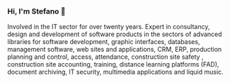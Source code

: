 ### Hi, I'm Stefano 👋
Involved in the IT sector for over twenty years. Expert in consultancy, design and development of software products in the sectors of advanced libraries for software development, graphic interfaces, databases, management software, web sites and applications, CRM, ERP, production planning and control, access, attendance, construction site safety , construction site accounting, training, distance learning platforms (FAD), document archiving, IT security, multimedia applications and liquid music.
<!--
**stefanomengarelli/stefanomengarelli** is a ✨ _special_ ✨ repository because its `README.md` (this file) appears on your GitHub profile.

Here are some ideas to get you started:

- 🔭 I’m currently working on ...
- 🌱 I’m currently learning ...
- 👯 I’m looking to collaborate on ...
- 🤔 I’m looking for help with ...
- 💬 Ask me about ...
- 📫 How to reach me: ...
- 😄 Pronouns: ...
- ⚡ Fun fact: ...
-->
